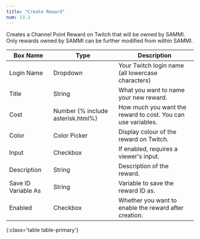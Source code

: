 ```yaml
---
title: "Create Reward"
num: 13.1
---
```


Creates a Channel Point Reward on Twitch that will be owned by SAMMI. Only rewards owned by SAMMI can be further modified from within SAMMI.

| Box Name | Type | Description |
|-------|--------|--------
|Login Name | Dropdown |Your Twitch login name (all lowercase characters)
|Title|String|What you want to name your new reward.
|Cost|Number {% include asterisk.html%}|How much you want the reward to cost. You can use variables.
|Color| Color Picker |Display colour of the reward on Twitch.
|Input|Checkbox|If enabled, requires a viewer's input.
|Description|String|Description of the reward.
|Save ID Variable As|String|Variable to save the reward ID as.
|Enabled|Checkbox|Whether you want to enable the reward after creation.
{:class='table table-primary'}








